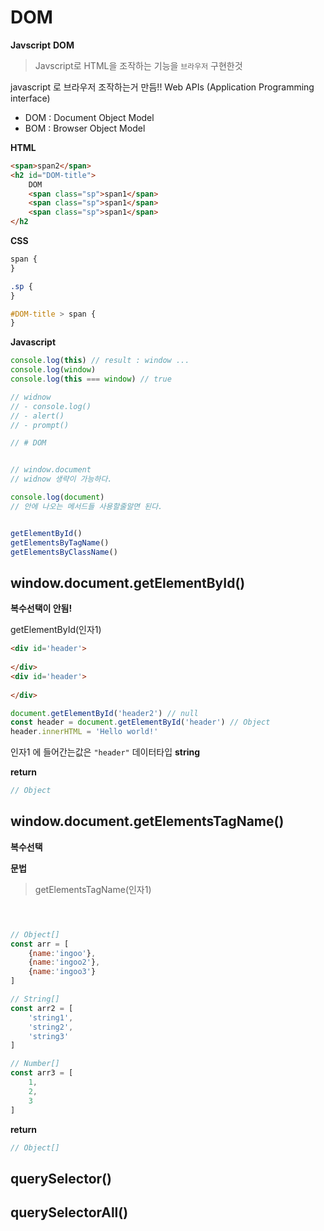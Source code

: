 # DOM

**Javscript**
**DOM**



> Javscript로 HTML을 조작하는 기능을 `브라우저` 구현한것



javascript 로 브라우저 조작하는거 만듬!!
Web APIs (Application Programming interface)



-   DOM : Document Object Model
-   BOM : Browser Object Model



**HTML**

```html
<span>span2</span>
<h2 id="DOM-title">
    DOM
    <span class="sp">span1</span>
    <span class="sp">span1</span>
    <span class="sp">span1</span>
</h2
```





**CSS**

```css
span {
}

.sp {
}

#DOM-title > span {
}
```



**Javascript**

```javascript
console.log(this) // result : window ...
console.log(window) 
console.log(this === window) // true

// widnow
// - console.log()
// - alert()
// - prompt()

// # DOM


// window.document 
// widnow 생략이 가능하다.

console.log(document) 
// 안에 나오는 메서드들 사용할줄알면 된다.


getElementById()
getElementsByTagName()
getElementsByClassName()

```



## window.document.getElementById()



**복수선택이 안됨!**



getElementById(인자1)

```html
<div id='header'>
    
</div>
<div id='header'>
               
</div>
```

```javascript
document.getElementById('header2') // null
const header = document.getElementById('header') // Object
header.innerHTML = 'Hello world!'
```



인자1 에 들어간는값은 `"header"`  데이터타입 **string**



**return**

```javascript
// Object
```



## window.document.getElementsTagName()



**복수선택**



**문법**

> getElementsTagName(인자1)

```javascript



// Object[]
const arr = [
    {name:'ingoo'},
    {name:'ingoo2'},
    {name:'ingoo3'}
]

// String[]
const arr2 = [
    'string1',
    'string2',
    'string3'
]

// Number[]
const arr3 = [
    1,
    2,
    3
]
```





**return**

```javascript
// Object[]
```



## querySelector()





## querySelectorAll()

